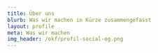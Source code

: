 ```yaml
---
title: Über uns
blurb: Was wir machen in Kürze zusammengefasst
layout: profile
meta: Was wir machen
img_header: /okf/profil-social-og.png
---
```

